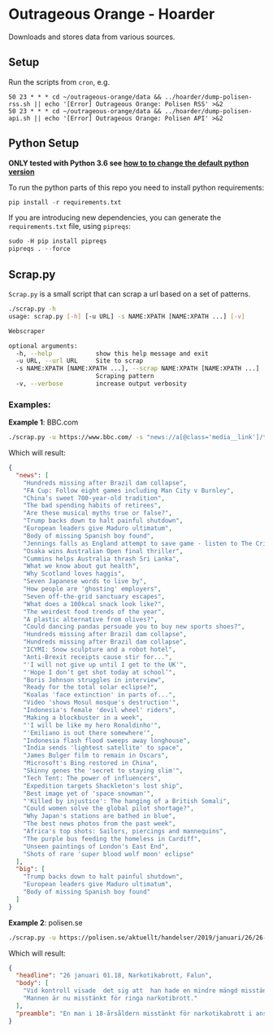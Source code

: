# Outrageous Orange - Hoarder

Downloads and stores data from various sources.

## Setup

Run the scripts from `cron`, e.g.
```
50 23 * * * cd ~/outrageous-orange/data && ../hoarder/dump-polisen-rss.sh || echo '[Error] Outrageous Orange: Polisen RSS' >&2
50 23 * * * cd ~/outrageous-orange/data && ../hoarder/dump-polisen-api.sh || echo '[Error] Outrageous Orange: Polisen API' >&2
```

## Python Setup

**ONLY tested with Python 3.6 see [how to to change the default python version](https://linuxconfig.org/how-to-change-from-default-to-alternative-python-version-on-debian-linux)**

To run the python parts of this repo you need to install python requirements:

``` python
pip install -r requirements.txt
```

If you are introducing new dependencies, you can generate the `requirements.txt` file, using `pipreqs`:

``` python
sudo -H pip install pipreqs
pipreqs . --force
```

## Scrap.py

`Scrap.py` is a small script that can scrap a url based on a set of patterns.

``` bash
./scrap.py -h
usage: scrap.py [-h] [-u URL] -s NAME:XPATH [NAME:XPATH ...] [-v]

Webscraper

optional arguments:
  -h, --help            show this help message and exit
  -u URL, --url URL     Site to scrap
  -s NAME:XPATH [NAME:XPATH ...], --scrap NAME:XPATH [NAME:XPATH ...]
                        Scraping pattern
  -v, --verbose         increase output verbosity
```

### Examples:
**Example 1**: BBC.com
``` sh
./scrap.py -u https://www.bbc.com/ -s "news://a[@class='media__link']/text()" "headline://a[@rev='news|headline']/text()" | jq
```

Which will result:
``` json
{
  "news": [
    "Hundreds missing after Brazil dam collapse",
    "FA Cup: Follow eight games including Man City v Burnley",
    "China’s sweet 700-year-old tradition",
    "The bad spending habits of retirees",
    "Are these musical myths true or false?",
    "Trump backs down to halt painful shutdown",
    "European leaders give Maduro ultimatum",
    "Body of missing Spanish boy found",
    "Jennings falls as England attempt to save game - listen to The Cricket Social",
    "Osaka wins Australian Open final thriller",
    "Cummins helps Australia thrash Sri Lanka",
    "What we know about gut health",
    "Why Scotland loves haggis",
    "Seven Japanese words to live by",
    "How people are 'ghosting' employers",
    "Seven off-the-grid sanctuary escapes",
    "What does a 100kcal snack look like?",
    "The weirdest food trends of the year",
    "A plastic alternative from olives?",
    "Could dancing pandas persuade you to buy new sports shoes?",
    "Hundreds missing after Brazil dam collapse",
    "Hundreds missing after Brazil dam collapse",
    "ICYMI: Snow sculpture and a robot hotel",
    "Anti-Brexit receipts cause stir for...",
    "'I will not give up until I get to the UK'",
    "'Hope I don’t get shot today at school’",
    "Boris Johnson struggles in interview",
    "Ready for the total solar eclipse?",
    "Koalas 'face extinction' in parts of...",
    "Video 'shows Mosul mosque's destruction'",
    "Indonesia's female 'devil wheel' riders",
    "Making a blockbuster in a week",
    "'I will be like my hero Ronaldinho'",
    "'Emiliano is out there somewhere'",
    "Indonesia flash flood sweeps away longhouse",
    "India sends 'lightest satellite' to space",
    "James Bulger film to remain in Oscars",
    "Microsoft's Bing restored in China",
    "Skinny genes the 'secret to staying slim'",
    "Tech Tent: The power of influencers",
    "Expedition targets Shackleton's lost ship",
    "Best image yet of 'space snowman'",
    "'Killed by injustice': The hanging of a British Somali",
    "Could women solve the global pilot shortage?",
    "Why Japan's stations are bathed in blue",
    "The best news photos from the past week",
    "Africa's top shots: Sailors, piercings and mannequins",
    "The purple bus feeding the homeless in Cardiff",
    "Unseen paintings of London's East End",
    "Shots of rare 'super blood wolf moon' eclipse"
  ],
  "big": [
    "Trump backs down to halt painful shutdown",
    "European leaders give Maduro ultimatum",
    "Body of missing Spanish boy found"
  ]
}
```

**Example 2**: polisen.se
``` sh
./scrap.py -u https://polisen.se/aktuellt/handelser/2019/januari/26/26-januari-01.18-narkotikabrott-falun/ -s "headline://div[@class='event-page editorial-content']/h1/text()" "preamble://p[@class='preamble']/text()" "body://div[@class='text-body editorial-html']/p/text()" | jq
```

Which will result:

``` json
{
  "headline": "26 januari 01.18, Narkotikabrott, Falun",
  "body": [
    "Vid kontroll visade  det sig att  han hade en mindre mängd misstänkt narkotika på sig. Detta beslagtogs av polispatrullen.",
    "Mannen är nu misstänkt för ringa narkotibrott."
  ],
  "preamble": "En man i 18-årsåldern misstänkt för narkotikabrott i anslutning till en krog i centrala Falun"
}
```